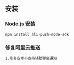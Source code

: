 ## 安装

### Node.js 安装

```sh
npm install ali-push-node-sdk
```

### 修复阿里云推送
```sh
1.修复安卓不支持辅助弹窗通知
```
